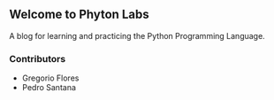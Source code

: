 ## Welcome to Phyton Labs

A blog for learning and practicing the Python Programming Language.

### Contributors

- Gregorio Flores
- Pedro Santana 
